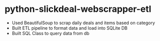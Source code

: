 # python-slickdeal-webscrapper-etl
* Used BeautifulSoup to scrap daily deals and items based on category
* Built ETL pipeline to format data and load into SQLite DB
* Built SQL Class to query data from db
